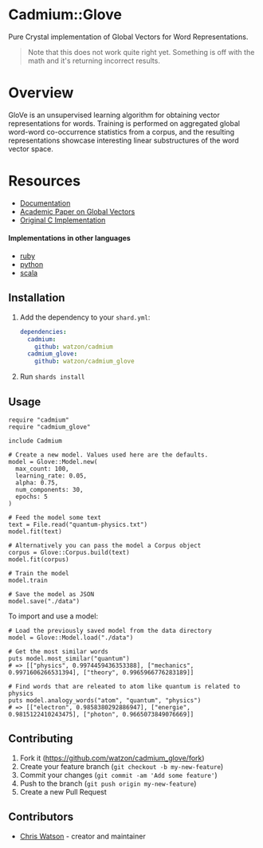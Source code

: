 # Cadmium::Glove

Pure Crystal implementation of Global Vectors for Word Representations.

> Note that this does not work quite right yet. Something is off with the math and it's returning incorrect results.

# Overview

GloVe is an unsupervised learning algorithm for obtaining vector representations for words. Training is performed on aggregated global word-word co-occurrence statistics from a corpus, and the resulting representations showcase interesting linear substructures of the word vector space.

# Resources

- [Documentation](http://www.rubydoc.info/github/vesselinv/glove)
- [Academic Paper on Global Vectors](http://nlp.stanford.edu/projects/glove/glove.pdf)
- [Original C Implementation](http://nlp.stanford.edu/projects/glove/)

#### Implementations in other languages

- [ruby](https://github.com/vesselinv/glove)
- [python](https://github.com/maciejkula/glove-python)
- [scala](https://github.com/petro-rudenko/spark-glove)


## Installation

1. Add the dependency to your `shard.yml`:

   ```yaml
   dependencies:
     cadmium:
       github: watzon/cadmium
     cadmium_glove:
       github: watzon/cadmium_glove
   ```

2. Run `shards install`

## Usage

```crystal
require "cadmium"
require "cadmium_glove"

include Cadmium

# Create a new model. Values used here are the defaults.
model = Glove::Model.new(
  max_count: 100,
  learning_rate: 0.05,
  alpha: 0.75,
  num_components: 30,
  epochs: 5
)

# Feed the model some text
text = File.read("quantum-physics.txt")
model.fit(text)

# Alternatively you can pass the model a Corpus object
corpus = Glove::Corpus.build(text)
model.fit(corpus)

# Train the model
model.train

# Save the model as JSON
model.save("./data")
```

To import and use a model:

```crystal
# Load the previously saved model from the data directory
model = Glove::Model.load("./data")

# Get the most similar words
puts model.most_similar("quantum")
# => [["physics", 0.9974459436353388], ["mechanics", 0.9971606266531394], ["theory", 0.9965966776283189]]

# Find words that are releated to atom like quantum is related to physics
puts model.analogy_words("atom", "quantum", "physics")
# => [["electron", 0.9858380292886947], ["energie", 0.9815122410243475], ["photon", 0.9665073849076669]]
```

## Contributing

1. Fork it (<https://github.com/watzon/cadmium_glove/fork>)
2. Create your feature branch (`git checkout -b my-new-feature`)
3. Commit your changes (`git commit -am 'Add some feature'`)
4. Push to the branch (`git push origin my-new-feature`)
5. Create a new Pull Request

## Contributors

- [Chris Watson](https://github.com/watzon) - creator and maintainer
